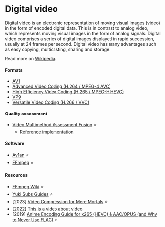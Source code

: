 # Digital video

Digital video is an electronic representation of moving visual images (video) in the form of encoded digital data. This is in contrast to analog video, which represents moving visual images in the form of analog signals. Digital video comprises a series of digital images displayed in rapid succession, usually at 24 frames per second. Digital video has many advantages such as easy copying, multicasting, sharing and storage.

Read more on [Wikipedia](https://en.wikipedia.org/wiki/Digital_video).

#### Formats
- [AV1](https://en.wikipedia.org/wiki/AV1)
- [Advanced Video Coding (H.264 / MPEG-4 AVC)](https://en.wikipedia.org/wiki/Advanced_Video_Coding)
- [High Efficiency Video Coding (H.265 / MPEG-H HEVC)](https://en.wikipedia.org/wiki/High_Efficiency_Video_Coding)
- [VP9](https://en.wikipedia.org/wiki/VP9)
- [Versatile Video Coding (H.266 / VVC)](https://en.wikipedia.org/wiki/Versatile_Video_Coding)

#### Quality assessment
- [Video Multimethod Assessment Fusion](https://en.wikipedia.org/wiki/Video_Multimethod_Assessment_Fusion) ⭐
    - [Reference implementation](https://github.com/Netflix/vmaf)

#### Software
- [Av1an](https://github.com/master-of-zen/Av1an) ⭐
- [FFmpeg](ffmpeg.md) ⭐

#### Resources
- [FFmpeg Wiki](https://trac.ffmpeg.org) ⭐
- [Yuki Subs Guides](https://yukisubs.wordpress.com/guides) ⭐
- [2023] [Video Compression for Mere Mortals](https://xeiaso.net/blog/video-compression) ⭐
- [2022] [This is a video about video](https://fasterthanli.me/videos/this-is-a-video-about-video)
- [2019] [Anime Encoding Guide for x265 (HEVC) & AAC/OPUS (and Why to Never Use FLAC)](https://kokomins.wordpress.com/2019/10/10/anime-encoding-guide-for-x265-and-why-to-never-use-flac) ⭐
